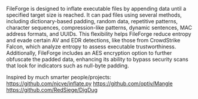 FileForge is designed to inflate executable files by appending data until a specified target size is reached. It can pad files using several methods, including dictionary-based padding, random data, repetitive patterns, character sequences, compression-like patterns, dynamic sentences, MAC address formats, and UUIDs. This flexibility helps FileForge reduce entropy and evade certain AV and EDR detections, like those from CrowdStrike Falcon, which analyze entropy to assess executable trustworthiness. Additionally, FileForge includes an AES encryption option to further obfuscate the padded data, enhancing its ability to bypass security scans that look for indicators such as null-byte padding.

Inspired by much smarter people/projects:
https://github.com/njcve/inflate.py
https://github.com/optiv/Mangle
https://github.com/RedSiege/DigDug
